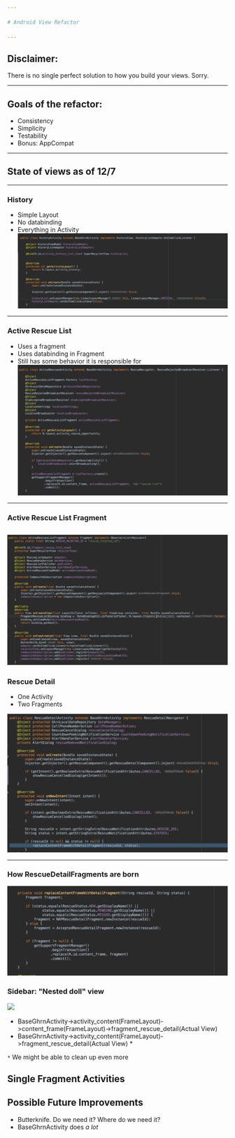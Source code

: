 ```yaml
---

# Android View Refactor

---
```


## Disclaimer: 

There is no single perfect solution to how you build your views. Sorry.

---

## Goals of the refactor:

* Consistency
* Simplicity
* Testability
* Bonus: AppCompat

---
## State of views as of 12/7

---
### History
* Simple Layout
* No databinding
* Everything in Activity
![History Activity](./screenshots/history/historyActivityBefore.png)
---
### Active Rescue List
* Uses a fragment
* Uses databinding in Fragment
* Still has some behavior it is responsible for
![](./screenshots/activeRescue/activeRescueActivityBefore.png)

---
### Active Rescue List Fragment
 ![](./screenshots/activeRescue/activeRescueFragment.png)
---

### Rescue Detail
* One Activity 
* Two Fragments

![](./screenshots/rescueDetail/rescueDetailActivity.png)

---

### How RescueDetailFragments are born
![](./screenshots/rescueDetail/replaceContent.png)

### Sidebar: "Nested doll" view
![](http://www.lynnehartke.com/wp-content/uploads/2014/08/stacking-dolls.jpg)
* BaseGhrnActivity->activity_content(FrameLayout)->content_frame(FrameLayout)->fragment_rescue_detail(Actual View)
* BaseGhrnActivity->activity_content(FrameLayout)->fragment_rescue_detail(Actual View) *

`*` We might be able to clean up even more 

## Single Fragment Activities


## Possible Future Improvements
* Butterknife. Do we need it? Where do we need it?
* BaseGhrnActivity does *a lot*
